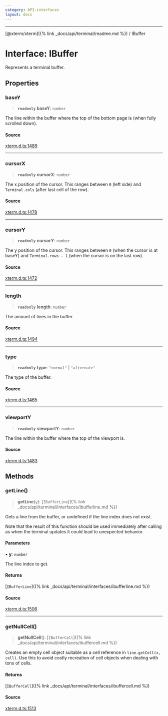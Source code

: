 ```yaml
---
category: API-interfaces
layout: docs
---
```



***

[@xterm/xterm]({% link _docs/api/terminal/readme.md %}) / IBuffer

# Interface: IBuffer

Represents a terminal buffer.

## Properties

### baseY

> **`readonly`** **baseY**: `number`

The line within the buffer where the top of the bottom page is (when
fully scrolled down).

#### Source

[xterm.d.ts:1489](https://github.com/xtermjs/xterm.js/blob/5.5.0/typings/xterm.d.ts#L1489)

***

### cursorX

> **`readonly`** **cursorX**: `number`

The x position of the cursor. This ranges between `0` (left side) and
`Terminal.cols` (after last cell of the row).

#### Source

[xterm.d.ts:1478](https://github.com/xtermjs/xterm.js/blob/5.5.0/typings/xterm.d.ts#L1478)

***

### cursorY

> **`readonly`** **cursorY**: `number`

The y position of the cursor. This ranges between `0` (when the
cursor is at baseY) and `Terminal.rows - 1` (when the cursor is on the
last row).

#### Source

[xterm.d.ts:1472](https://github.com/xtermjs/xterm.js/blob/5.5.0/typings/xterm.d.ts#L1472)

***

### length

> **`readonly`** **length**: `number`

The amount of lines in the buffer.

#### Source

[xterm.d.ts:1494](https://github.com/xtermjs/xterm.js/blob/5.5.0/typings/xterm.d.ts#L1494)

***

### type

> **`readonly`** **type**: `"normal"` \| `"alternate"`

The type of the buffer.

#### Source

[xterm.d.ts:1465](https://github.com/xtermjs/xterm.js/blob/5.5.0/typings/xterm.d.ts#L1465)

***

### viewportY

> **`readonly`** **viewportY**: `number`

The line within the buffer where the top of the viewport is.

#### Source

[xterm.d.ts:1483](https://github.com/xtermjs/xterm.js/blob/5.5.0/typings/xterm.d.ts#L1483)

## Methods

### getLine()

> **getLine**(`y`): [`IBufferLine`]({% link _docs/api/terminal/interfaces/ibufferline.md %})

Gets a line from the buffer, or undefined if the line index does not
exist.

Note that the result of this function should be used immediately after
calling as when the terminal updates it could lead to unexpected
behavior.

#### Parameters

• **y**: `number`

The line index to get.

#### Returns

[`IBufferLine`]({% link _docs/api/terminal/interfaces/ibufferline.md %})

#### Source

[xterm.d.ts:1506](https://github.com/xtermjs/xterm.js/blob/5.5.0/typings/xterm.d.ts#L1506)

***

### getNullCell()

> **getNullCell**(): [`IBufferCell`]({% link _docs/api/terminal/interfaces/ibuffercell.md %})

Creates an empty cell object suitable as a cell reference in
`line.getCell(x, cell)`. Use this to avoid costly recreation of
cell objects when dealing with tons of cells.

#### Returns

[`IBufferCell`]({% link _docs/api/terminal/interfaces/ibuffercell.md %})

#### Source

[xterm.d.ts:1513](https://github.com/xtermjs/xterm.js/blob/5.5.0/typings/xterm.d.ts#L1513)
